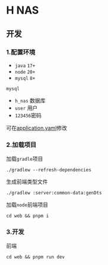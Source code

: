# H NAS

## 开发

### 1.配置环境

- `java` `17+`
- `node` `20+`
- `mysql` `8+`

`mysql`

- `h_nas` 数据库
- `user` 用户
- `123456`密码

可在[application.yaml](server/app/src/main/resources/application.yaml)修改

### 2.加载项目

加载`gradle`项目

```shell
./gradlew --refresh-dependencies
```

生成前端类型文件

```shell
./gradlew :server:common-data:genDts
```

加载`node`前端项目

```shell
cd web && pnpm i
```

### 3.开发

前端

```shell
cd web && pnpm run dev
```

